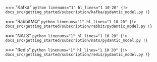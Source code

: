 === "Kafka"
    ```python linenums="1" hl_lines="1 10 20"
    {!> docs_src/getting_started/subscription/kafka/pydantic_model.py !}
    ```

=== "RabbitMQ"
    ```python linenums="1" hl_lines="1 10 20"
    {!> docs_src/getting_started/subscription/rabbit/pydantic_model.py !}
    ```

=== "NATS"
    ```python linenums="1" hl_lines="1 10 20"
    {!> docs_src/getting_started/subscription/nats/pydantic_model.py !}
    ```

=== "Redis"
    ```python linenums="1" hl_lines="1 10 20"
    {!> docs_src/getting_started/subscription/redis/pydantic_model.py !}
    ```